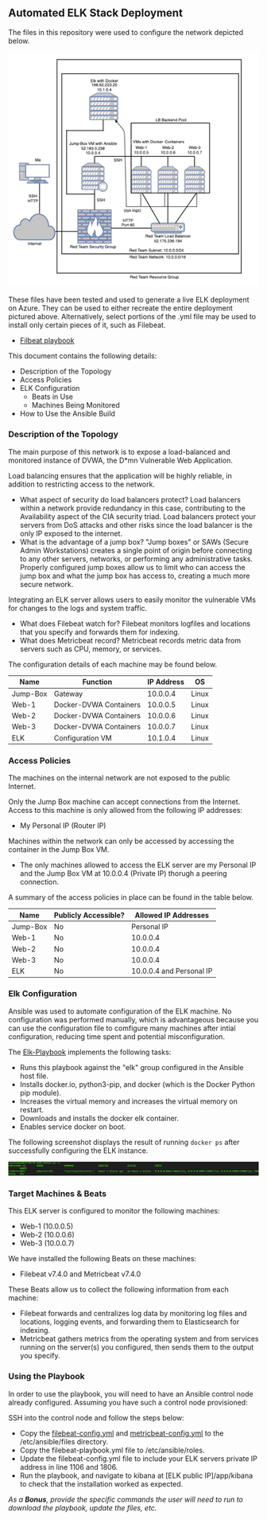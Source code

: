 ## Automated ELK Stack Deployment

The files in this repository were used to configure the network depicted below.

![Elk-Diagram](Diagrams/Elk-Diagram.png)

These files have been tested and used to generate a live ELK deployment on Azure. They can be used to either recreate the entire deployment pictured above. Alternatively, select portions of the .yml file may be used to install only certain pieces of it, such as Filebeat.

  - [Filbeat playbook](Ansible-Playbooks/filebeat-playbook.yml)

This document contains the following details:
- Description of the Topology
- Access Policies
- ELK Configuration
  - Beats in Use
  - Machines Being Monitored
- How to Use the Ansible Build


### Description of the Topology

The main purpose of this network is to expose a load-balanced and monitored instance of DVWA, the D*mn Vulnerable Web Application.

Load balancing ensures that the application will be highly reliable, in addition to restricting access to the network.
- What aspect of security do load balancers protect? Load balancers within a network provide redundancy in this case, contributing to the Availability aspect of the CIA security triad. Load balancers protect your servers from DoS attacks and other risks since the load balancer is the only IP exposed to the internet.  
- What is the advantage of a jump box? "Jump boxes" or SAWs (Secure Admin Workstations) creates a single point of origin before connecting to any other servers, networks, or performing any administrative tasks. Properly configured jump boxes allow us to limit who can access the jump box and what the jump box has access to, creating a much more secure network.


Integrating an ELK server allows users to easily monitor the vulnerable VMs for changes to the logs and system traffic.
- What does Filebeat watch for? Filebeat monitors logfiles and locations that you specify and forwards them for indexing.
- What does Metricbeat record? Metricbeat records metric data from servers such as CPU, memory, or services.

The configuration details of each machine may be found below.

| Name     | Function                | IP Address | OS    |
|----------|-------------------------|------------|-------|
| Jump-Box | Gateway                 | 10.0.0.4   | Linux |
| Web-1    | Docker-DVWA Containers  | 10.0.0.5   | Linux |
| Web-2    | Docker-DVWA Containers  | 10.0.0.6   | Linux |
| Web-3    | Docker-DVWA Containers  | 10.0.0.7   | Linux |
| ELK      | Configuration VM        | 10.1.0.4   | Linux |

### Access Policies

The machines on the internal network are not exposed to the public Internet. 

Only the Jump Box machine can accept connections from the Internet. Access to this machine is only allowed from the following IP addresses:
- My Personal IP (Router IP)

Machines within the network can only be accessed by accessing the container in the Jump Box VM.
- The only machines allowed to access the ELK server are my Personal IP and the Jump Box VM at 10.0.0.4 (Private IP) thorugh a peering connection.

A summary of the access policies in place can be found in the table below.

| Name     | Publicly Accessible? | Allowed IP Addresses     |
|----------|----------------------|--------------------------|
| Jump-Box | No                   | Personal IP              |
| Web-1    | No                   | 10.0.0.4                 |
| Web-2    | No                   | 10.0.0.4                 |
| Web-3    | No                   | 10.0.0.4                 |
| ELK      | No                   | 10.0.0.4 and Personal IP |

### Elk Configuration

Ansible was used to automate configuration of the ELK machine. No configuration was performed manually, which is advantageous because you can use the configuration file to comfigure many machines after intial configuration, reducing time spent and potential misconfiguration.

The [Elk-Playbook](Ansible-Playbooks/install_elk.yml) implements the following tasks:
- Runs this playbook against the "elk" group configured in the Ansible host file.
- Installs docker.io, python3-pip, and docker (which is the Docker Python pip module).
- Increases the virtual memory and increases the virtual memory on restart.
- Downloads and installs the docker elk container.
- Enables service docker on boot.

The following screenshot displays the result of running `docker ps` after successfully configuring the ELK instance.

![Docker ps -a](Images/docker_ps.png)

### Target Machines & Beats
This ELK server is configured to monitor the following machines:
- Web-1 (10.0.0.5)
- Web-2 (10.0.0.6)
- Web-3 (10.0.0.7)

We have installed the following Beats on these machines:
- Filebeat v7.4.0 and Metricbeat v7.4.0

These Beats allow us to collect the following information from each machine:
- Filebeat forwards and centralizes log data by monitoring log files and locations, logging events, and forwarding them to Elasticsearch for indexing.
- Metricbeat gathers metrics from the operating system and from services running on the server(s) you configured, then sends them to the output you specify.

### Using the Playbook
In order to use the playbook, you will need to have an Ansible control node already configured. Assuming you have such a control node provisioned: 

SSH into the control node and follow the steps below:
- Copy the [filebeat-config.yml](Ansible-Configs/filebeat-config.yml) and [metricbeat-config.yml](Ansible-Configs/metricbeat-config.yml) to the /etc/ansible/files directory.
- Copy the filebeat-playbook.yml file to /etc/ansible/roles.
- Update the filebeat-config.yml file to include your ELK servers private IP address in line 1106 and 1806.
- Run the playbook, and navigate to kibana at [ELK public IP]/app/kibana to check that the installation worked as expected.


_As a **Bonus**, provide the specific commands the user will need to run to download the playbook, update the files, etc._
